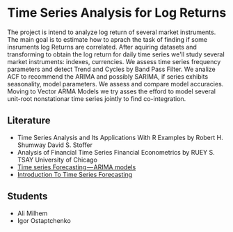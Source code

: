# Time Series Analysis for Log Returns

The project is intend to analyze log return of several market instruments. The main goal is to estimate how to aprach the task of finding if some insruments log Returns are correlated. After aquiring datasets and transforming to obtain the log return for daily time series we'll study several market instruments: indexes, currencies. We assess time series frequency parameters and detect Trend and Cycles by Band Pass Filter. We analize ACF to recommend the ARIMA and possibly SARIMA, if series exhibits seasonality, model parameters. We assess and compare model accuracies. Moving to Vector ARMA Models we try asses the efford to model several unit-root nonstationar time series jointly to find co-integration.


## Literature

* Time Series Analysis and Its Applications With R Examples by Robert H. Shumway David S. Stoffer
* Analysis of Financial Time Series Financial Econometrics by RUEY S. TSAY University of Chicago
* [Time series Forecasting — ARIMA models](https://towardsdatascience.com/time-series-forecasting-arima-models-7f221e9eee06)
* [Introduction To Time Series Forecasting](https://www.datascience.com/blog/introduction-to-forecasting-with-arima-in-r-learn-data-science-tutorials)

## Students
* Ali Milhem	
* Igor Ostaptchenko
